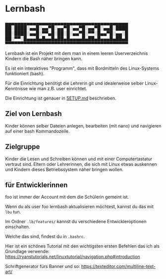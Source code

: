# Lernbash

▄▄▄▄▄▄▄▄▄▄▄▄▄▄▄▄▄▄▄▄▄▄▄▄▄▄▄▄▄▄▄▄▄▄▄▄▄▄▄▄  
██░████░▄▄█░▄▄▀█░▄▄▀█░▄▄▀█░▄▄▀█░▄▄█░████  
██░████░▄▄█░▀▀▄█░██░█░▄▄▀█░▀▀░█▄▄▀█░▄▄░█  
██░▀▀░█▄▄▄█▄█▄▄█▄██▄█▄▄▄▄█▄██▄█▄▄▄█▄██▄█  
▀▀▀▀▀▀▀▀▀▀▀▀▀▀▀▀▀▀▀▀▀▀▀▀▀▀▀▀▀▀▀▀▀▀▀▀▀▀▀▀

Lernbash ist ein Projekt mit dem man in einem leeren Userverzeichnis Kindern die Bash näher bringen kann.

Es ist ein interaktives "Programm", dass mit Bordmitteln des Linux-Systems funktioniert (bash).

Für die Einrichtung benötigt die Lehrerin git und idealerweise selber Linux-Kenntnisse wie man z.B. user einrichtet.

Die Einrichtung ist genauer in [SETUP.md](SETUP.md) beschrieben.

Ziel von Lernbash
------------
Kinder können selber Dateien anlegen, bearbeiten (mit nano) und navigieren auf einer bash Kommandozeile.

Zielgruppe
------------
Kinder die Lesen und Schreiben können und mit einer Computertastatur vertraut sind.
Eltern oder Lehrerinnen, die sich mit Linux etwas auskennen und Kindern dieses Betriebssystem näher bringen wollen.

für Entwicklerinnen
-------------

foo ist immer der Account mit dem die Schülerin gemeint ist.

Wenn du als user foo lernbash aktualisieren möchtest, kannst du das mit `lbu` tun.

Im Ordner `.lb/features/` kannst du verschiedene Entwickleroptionen einschalten.

Welche das sind, findest du in `.bashrc`.

Hier ist ein schönes Tutorial mit den wichtigsten ersten Befehlen das ich als Grundlage verwende:
https://ryanstutorials.net/linuxtutorial/navigation.php#introduction

Schriftgenerator fürs Banner und so:
https://texteditor.com/multiline-text-art/
